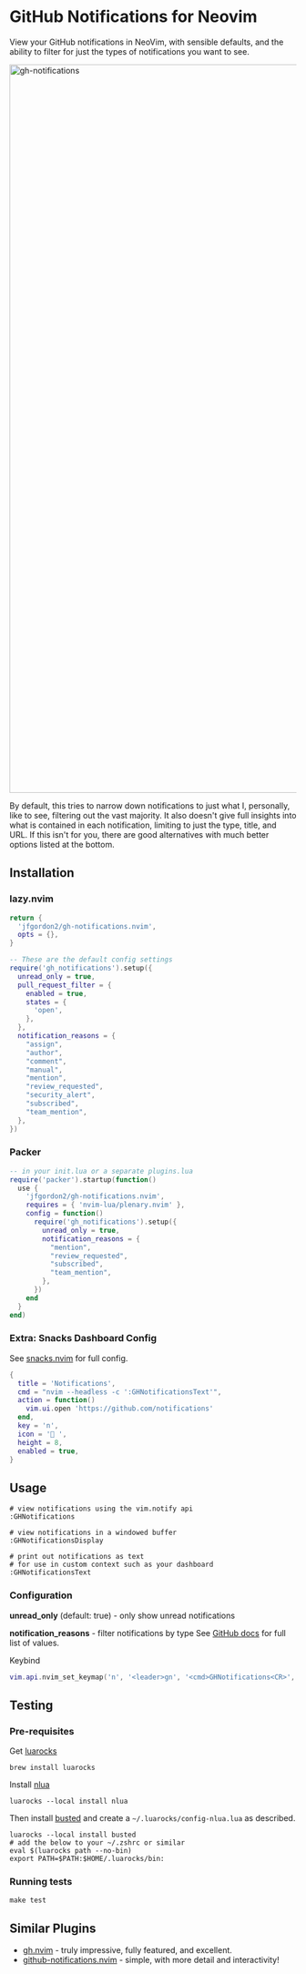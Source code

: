 # GitHub Notifications for Neovim

View your GitHub notifications in NeoVim, with sensible defaults, and the ability to filter for just the types of notifications you want to see.

<img width="1280" alt="gh-notifications" src="https://github.com/user-attachments/assets/3ff5a317-ddb6-44eb-aed9-334e66506953" />

By default, this tries to narrow down notifications to just what I, personally, like to see, filtering out the vast majority.  It also doesn't give full insights into what is contained in each notification, limiting to just the type, title, and URL.  If this isn't for you, there are good alternatives with much better options listed at the bottom.

## Installation

### lazy.nvim

```lua
return {
  'jfgordon2/gh-notifications.nvim',
  opts = {},
}
```

```lua
-- These are the default config settings
require('gh_notifications').setup({
  unread_only = true,
  pull_request_filter = {
    enabled = true,
    states = {
      'open',
    },
  },
  notification_reasons = {
    "assign",
    "author",
    "comment",
    "manual",
    "mention",
    "review_requested",
    "security_alert",
    "subscribed",
    "team_mention",
  },
})
```

### Packer

```lua
-- in your init.lua or a separate plugins.lua
require('packer').startup(function()
  use {
    'jfgordon2/gh-notifications.nvim',
    requires = { 'nvim-lua/plenary.nvim' },
    config = function()
      require('gh_notifications').setup({
        unread_only = true,
        notification_reasons = {
          "mention",
          "review_requested",
          "subscribed",
          "team_mention",
        },
      })
    end
  }
end)
```

### Extra: Snacks Dashboard Config

See [snacks.nvim](https://github.com/folke/snacks.nvim/blob/main/docs/dashboard.md#github) for full config.

```lua
{
  title = 'Notifications',
  cmd = "nvim --headless -c ':GHNotificationsText'",
  action = function()
    vim.ui.open 'https://github.com/notifications'
  end,
  key = 'n',
  icon = ' ',
  height = 8,
  enabled = true,
}
```

## Usage

```shell
# view notifications using the vim.notify api
:GHNotifications

# view notifications in a windowed buffer
:GHNotificationsDisplay

# print out notifications as text
# for use in custom context such as your dashboard
:GHNotificationsText
```

### Configuration

**unread_only** (default: true) - only show unread notifications

**notification_reasons** - filter notifications by type
See [GitHub docs]( https://docs.github.com/en/rest/activity/notifications?apiVersion=2022-11-28) for full list of values.

Keybind

```lua
vim.api.nvim_set_keymap('n', '<leader>gn', '<cmd>GHNotifications<CR>', { noremap = true, silent = true, desc = "GitHub Notifications" })
```

## Testing

### Pre-requisites

Get [luarocks](https://luarocks.org/)

```shell
brew install luarocks
```

Install [nlua](https://github.com/mfussenegger/nlua)

```shell
luarocks --local install nlua
```

Then install [busted](https://lunarmodules.github.io/busted/)
and create a `~/.luarocks/config-nlua.lua` as described.

```shell
luarocks --local install busted
# add the below to your ~/.zshrc or similar
eval $(luarocks path --no-bin)
export PATH=$PATH:$HOME/.luarocks/bin:
```

### Running tests

```shell
make test
```

## Similar Plugins

- [gh.nvim](https://github.com/ldelossa/gh.nvim) - truly impressive, fully featured, and excellent.
- [github-notifications.nvim](https://github.com/rlch/github-notifications.nvim) - simple, with more detail and interactivity!

